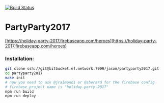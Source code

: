 [![Build Status](https://ci.jasonraimondi.com/api/badges/jason/ngx-starter/status.svg)](https://ci.jasonraimondi.com/jason/ngx-starter)

# PartyParty2017

[https://holiday-party-2017.firebaseapp.com/heroes](https://holiday-party-2017.firebaseapp.com/heroes)

### Installation:

```bash
git clone ssh://git@bitbucket.ef.network:7999/jason/partyparty2017.git
cd partyparty2017
make init
# now you need to ask @jraimondi or @sberard for the firebase config
# firebase project name is "holiday-party-2017"
npm run build
npm run deploy
```
